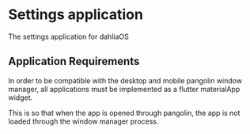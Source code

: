 # Settings application
The settings application for dahliaOS

## Application Requirements
In order to be compatible with the desktop and mobile pangolin window manager, all applications must be implemented as a flutter materialApp widget. 

This is so that when the app is opened through pangolin, the app is not loaded through the window manager process.
